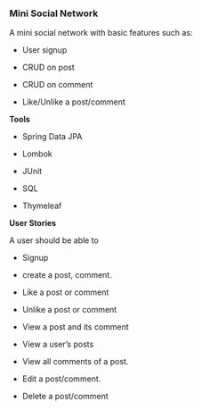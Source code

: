 ### Mini Social Network

A mini social network with basic features such as:

* User signup

* CRUD on post

* CRUD on comment

* Like/Unlike a post/comment


__Tools__

* Spring Data JPA

* Lombok

* JUnit

* SQL

* Thymeleaf


__User Stories__

A user should be able to

* Signup

* create a post, comment.

* Like a post or comment

* Unlike a post or comment

* View a post and its comment

* View a user’s posts

* View all comments of a post.

* Edit a post/comment.

* Delete a post/comment
